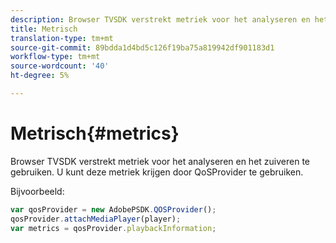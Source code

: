 ```yaml
---
description: Browser TVSDK verstrekt metriek voor het analyseren en het zuiveren te gebruiken. U kunt deze metriek krijgen door QoSProvider te gebruiken.
title: Metrisch
translation-type: tm+mt
source-git-commit: 89bdda1d4bd5c126f19ba75a819942df901183d1
workflow-type: tm+mt
source-wordcount: '40'
ht-degree: 5%

---
```



# Metrisch{#metrics}

Browser TVSDK verstrekt metriek voor het analyseren en het zuiveren te gebruiken. U kunt deze metriek krijgen door QoSProvider te gebruiken.

Bijvoorbeeld:

```js
var qosProvider = new AdobePSDK.QOSProvider(); 
qosProvider.attachMediaPlayer(player); 
var metrics = qosProvider.playbackInformation;
```

